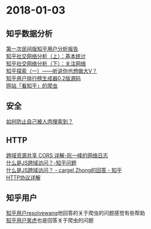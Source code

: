 # 2018-01-03
## 知乎数据分析
[第一次民间版知乎用户分析报告](https://zhuanlan.zhihu.com/sulian/19781120)  
[知乎社交网络分析（上）：基本统计](https://www.jianshu.com/p/60ffb949113f)  
[知乎社交网络分析（下）：关注网络](https://www.jianshu.com/p/3b2a1895a12d)  
[知乎探索（一）——听说你也想做大V？](https://zhuanlan.zhihu.com/p/32054059)  
[知乎用户排行榜生成器0.2版源码](https://funnyjs.com/zhihu_ranking_0_2/)  
[网站「看知乎」的爬虫](https://github.com/atonasting/zhihuspider)  


## 安全
[如何防止自己被人肉搜索到？](https://www.zhihu.com/question/48691691)

## HTTP
[跨域资源共享 CORS 详解-阮一峰的网络日志](http://www.ruanyifeng.com/blog/2016/04/cors.html)  
[什么是JS跨域访问？-知乎问题](https://www.zhihu.com/question/26376773)  
[什么是JS跨域访问？ - cargel Zhong的回答 - 知乎](https://www.zhihu.com/question/26376773/answer/234204698)  
[HTTP协议详解](https://www.cnblogs.com/EricaMIN1987_IT/p/3837436.html)

## 知乎用户
[知乎用户resolvewang](https://www.zhihu.com/people/resolvewang/activities)他回答的关于爬虫的问题感觉有些帮助  
[知乎用户笑虎](https://www.zhihu.com/people/xianhu/answers)也是回答关于爬虫的问题  
